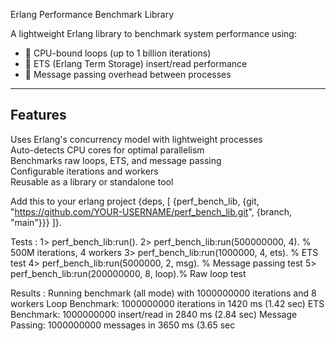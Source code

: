 Erlang Performance Benchmark Library

A lightweight Erlang library to benchmark system performance using:
- 🔹 CPU-bound loops (up to 1 billion iterations)
- 🔹 ETS (Erlang Term Storage) insert/read performance
- 🔹 Message passing overhead between processes

---

##  Features
Uses Erlang's concurrency model with lightweight processes  
Auto-detects CPU cores for optimal parallelism  
Benchmarks raw loops, ETS, and message passing  
Configurable iterations and workers  
Reusable as a library or standalone tool  

Add this to your erlang project
{deps, [
  {perf_bench_lib, {git, "https://github.com/YOUR-USERNAME/perf_bench_lib.git", {branch, "main"}}}
]}.

Tests :
1> perf_bench_lib:run().
2> perf_bench_lib:run(500000000, 4).  % 500M iterations, 4 workers
3> perf_bench_lib:run(1000000, 4, ets).   % ETS test
4> perf_bench_lib:run(5000000, 2, msg).   % Message passing test
5> perf_bench_lib:run(200000000, 8, loop).% Raw loop test

Results :
Running benchmark (all mode) with 1000000000 iterations and 8 workers
 Loop Benchmark: 1000000000 iterations in 1420 ms (1.42 sec)
 ETS Benchmark: 1000000000 insert/read in 2840 ms (2.84 sec)
 Message Passing: 1000000000 messages in 3650 ms (3.65 sec
